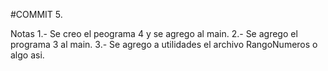 #COMMIT 5.


Notas
1.- Se creo el peograma 4 y se agrego al main.
2.- Se agrego el programa 3 al main.
3.- Se agrego a utilidades el archivo RangoNumeros o algo asi.
